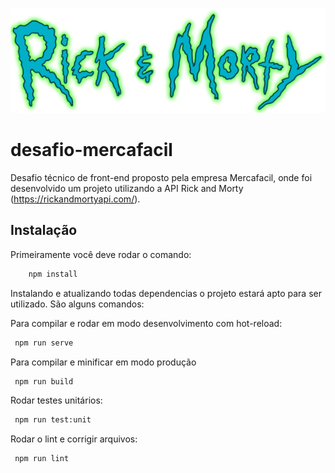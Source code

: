 
![Rick e Morty logo](/src/assets/images/Characters.png "Rick e Morty logo")
# desafio-mercafacil
Desafio técnico de front-end proposto pela empresa Mercafacil, onde foi desenvolvido um projeto utilizando a API Rick and Morty (https://rickandmortyapi.com/). 
## Instalação
Primeiramente você deve rodar o comando:
```bash
    npm install
```
Instalando e atualizando todas dependencias o projeto estará apto para ser utilizado.
São alguns comandos: 

Para compilar e rodar em modo desenvolvimento com hot-reload:
```bash
 npm run serve
```
Para compilar e minificar em modo produção
```bash
 npm run build
```
Rodar testes unitários:
```bash
 npm run test:unit
```
Rodar o lint e corrigir arquivos:
```bash
 npm run lint
```